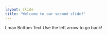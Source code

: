 ```yaml
---
layout: slide
title: "Welcome to our second slide!"
---
```

Lmao Bottom Text
Use the left arrow to go back!
